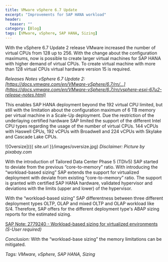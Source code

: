 ```yaml
---
title: VMware vSphere 6.7 Update
excerpt: "Improvements for SAP HANA workload"
header:
  teaser: ""
category: [Blog]
tags: [VMware, vSphere, SAP HANA, Sizing]
---
```


With the vSphere 6.7 Update 2 release VMware increased the number of virtual CPUs from 128 up to 256. With the change about the configuration maximums, now is possible to create larger virtual machines for SAP HANA with higher demand of virtual CPUs. To create virtual machine with more than 128 virtual CPUs virtual hardware version 15 is required.

*Releases Notes vSphere 6.7 Update 2: [https://docs.vmware.com/en/VMware-vSphere/6.7/rn/...](https://docs.vmware.com/en/VMware-vSphere/6.7/rn/vsphere-esxi-67u2-release-notes.html)*

This enables SAP HANA deployment beyond the 192 virtual CPU limited, but still with the limitation about the configuration maximum of 6 TB memory per virtual machine in a Scale-Up deployment. Due the restriction of the underlaying certified hardware SAP limited the support of the different Intel CPU types regarding the usage of the number of virtual CPUs. 144 vCPUs with Haswell CPUs, 192 vCPUs with Broadwell and 224 vCPUs with Skylake and Cascade Lake CPUs.

![Oversize]({{ site.url }}/images/oversize.jpg)
*Disclaimer: Picture by pixabay.com*

With the introduction of Tailored Data Center Phase 5 (TDIv5) SAP started to deviate from the previous “core-to-memory” ratio. With introducing the “workload-based sizing” SAP extends the support for virtualized deployment with deviate from existing “core-to-memory” ratio. The support is granted with certified SAP HANA hardware, validated hypervisor and deviations with the limits (upper and lower) of the hypervisor.

With the “workload-based sizing” SAP differentness between three different deployment types OLTP, OLAP and mixed OLTP and OLAP workload like S/4. Therefore, SAP offers for the different deployment type's ABAP sizing reports for the estimated sizing.

[SAP Note: 2779240 - Workload-based sizing for virtualized environments](https://launchpad.support.sap.com/#/notes/2779240) *(S-User required)*

*Conclusion:* With the “workload-base sizing” the memory limitations can be mitigated.

*Tags: VMware, vSphere, SAP HANA, Sizing*
